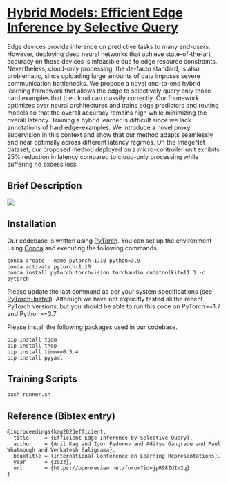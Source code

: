 # [Hybrid Models: Efficient Edge Inference by Selective Query](https://openreview.net/forum?id=jpR98ZdIm2q)

Edge devices provide inference on predictive tasks to many end-users. However, deploying deep neural networks that achieve state-of-the-art accuracy on these devices is infeasible due to edge resource constraints. Nevertheless, cloud-only processing, the de-facto standard, is also problematic, since uploading large amounts of data imposes severe communication bottlenecks. We propose a novel end-to-end hybrid learning framework that allows the edge to selectively query only those hard examples that the cloud can classify correctly. Our framework optimizes over neural architectures and trains edge predictors and routing models so that the overall accuracy remains high while minimizing the overall latency. Training a hybrid learner is difficult since we lack annotations of hard edge-examples. We introduce a novel proxy supervision in this context and show that our method adapts seamlessly and near optimally across different latency regimes. On the ImageNet dataset, our proposed method deployed on a micro-controller unit exhibits 25\% reduction in latency compared to cloud-only processing while suffering no excess loss.

## Brief Description  

![](<Hybrid-Models-Poster.png>)


## Installation

Our codebase is written using [PyTorch](https://pytorch.org). You can set up the environment using [Conda](https://www.anaconda.com/products/individual) and executing the following commands.  

```
conda create --name pytorch-1.10 python=3.9
conda activate pytorch-1.10
conda install pytorch torchvision torchaudio cudatoolkit=11.3 -c pytorch
```

Please update the last command as per your system specifications (see [PyTorch-Install](https://pytorch.org/get-started/locally/)). Although we have not explicitly tested all the recent PyTorch versions, but you should be able to run this code on PyTorch>=1.7 and Python>=3.7


Please install the following packages used in our codebase.

```
pip install tqdm
pip install thop
pip install timm==0.5.4
pip install pyyaml
```

## Training Scripts 



```
bash runner.sh
```

## Reference (Bibtex entry)


```
@inproceedings{kag2023efficient,
  title     = {Efficient Edge Inference by Selective Query},
  author    = {Anil Kag and Igor Fedorov and Aditya Gangrade and Paul Whatmough and Venkatesh Saligrama},
  booktitle = {International Conference on Learning Representations},
  year      = {2023},
  url       = {https://openreview.net/forum?id=jpR98ZdIm2q}
}
```
